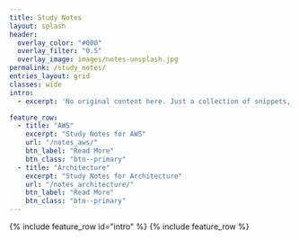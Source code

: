 ```yaml
---
title: Study Notes
layout: splash
header:
  overlay_color: "#000"
  overlay_filter: "0.5"
  overlay_image: images/notes-unsplash.jpg
permalink: /study_notes/
entries_layout: grid
classes: wide
intro: 
  - excerpt: 'No original content here. Just a collection of snippets, articles, videos from all over the web, for my leisurly perusal'

feature_row:
  - title: "AWS"
    excerpt: "Study Notes for AWS"
    url: "/notes_aws/"
    btn_label: "Read More"
    btn_class: "btn--primary"
  - title: "Architecture"
    excerpt: "Study Notes for Architecture"
    url: "/notes_architecture/"
    btn_label: "Read More"
    btn_class: "btn--primary"
---
```


{% include feature_row id="intro" %}
{% include feature_row %}